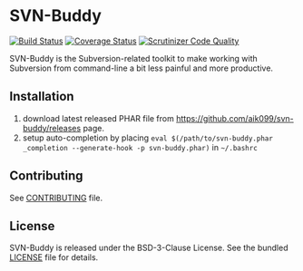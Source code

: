 # SVN-Buddy

[![Build Status](https://travis-ci.org/aik099/svn-buddy.svg?branch=master)](https://travis-ci.org/aik099/svn-buddy)
[![Coverage Status](https://coveralls.io/repos/aik099/svn-buddy/badge.svg?branch=master&service=github)](https://coveralls.io/github/aik099/svn-buddy?branch=master)
[![Scrutinizer Code Quality](https://scrutinizer-ci.com/g/aik099/svn-buddy/badges/quality-score.png?b=master)](https://scrutinizer-ci.com/g/aik099/svn-buddy/?branch=master)

SVN-Buddy is the Subversion-related toolkit to make working with Subversion from command-line a bit less painful and more productive.

## Installation

1. download latest released PHAR file from https://github.com/aik099/svn-buddy/releases page.
2. setup auto-completion by placing `eval $(/path/to/svn-buddy.phar _completion --generate-hook -p svn-buddy.phar)` in `~/.bashrc`

## Contributing

See [CONTRIBUTING](CONTRIBUTING.md) file.

## License

SVN-Buddy is released under the BSD-3-Clause License. See the bundled [LICENSE](LICENSE) file for details.
